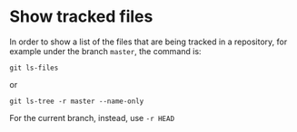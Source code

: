 # Show tracked files

In order to show a list of the files that are being tracked in a repository,
for example under the branch `master`, the command is:

    git ls-files

or

    git ls-tree -r master --name-only

For the current branch, instead, use `-r HEAD`